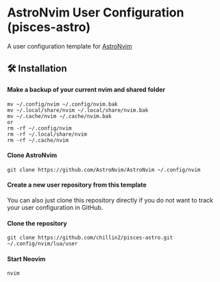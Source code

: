 # AstroNvim User Configuration (pisces-astro)

A user configuration template for [AstroNvim](https://github.com/AstroNvim/AstroNvim)

## 🛠️ Installation

#### Make a backup of your current nvim and shared folder

```shell
mv ~/.config/nvim ~/.config/nvim.bak
mv ~/.local/share/nvim ~/.local/share/nvim.bak
mv ~/.cache/nvim ~/.cache/nvim.bak
or
rm -rf ~/.config/nvim
rm -rf ~/.local/share/nvim
rm -rf ~/.cache/nvim
```

#### Clone AstroNvim

```shell
git clone https://github.com/AstroNvim/AstroNvim ~/.config/nvim
```

#### Create a new user repository from this template

You can also just clone this repository directly if you do not want to track your user configuration in GitHub.

#### Clone the repository

```shell
git clone https://github.com/chillin2/pisces-astro.git ~/.config/nvim/lua/user
```

#### Start Neovim

```shell
nvim
```

